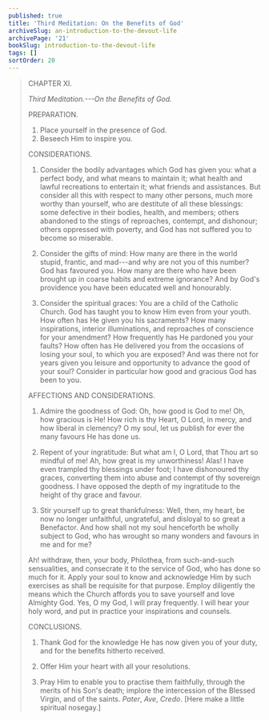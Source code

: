 ```yaml
---
published: true
title: 'Third Meditation: On the Benefits of God'
archiveSlug: an-introduction-to-the-devout-life
archivePage: '21'
bookSlug: introduction-to-the-devout-life
tags: []
sortOrder: 20
---
```


> CHAPTER XI.
>
> *Third Meditation.---On the Benefits of God.*
>
> PREPARATION.
>
> 1. Place yourself in the presence of God.
> 2. Beseech Him to inspire you.
>
> CONSIDERATIONS.
>
> 1. Consider the bodily advantages which God has given you: what a perfect body, and what means to maintain it; what health and lawful recreations to entertain it; what friends and assistances. But consider all this with respect to many other persons, much more worthy than yourself, who are destitute of all these blessings: some defective in their bodies, health, and members; others abandoned to the stings of reproaches, contempt, and dishonour; others oppressed with poverty, and God has not suffered you to become so miserable.
>
> 2. Consider the gifts of mind: How many are there in the world stupid, frantic, and mad---and why are not you of this number? God has favoured you. How many are there who have been brought up in coarse habits and extreme ignorance? And by God's providence you have been educated well and honourably.
>
> 3. Consider the spiritual graces: You are a child of the Catholic Church. God has taught you to know Him even from your youth. How often has He given you his sacraments? How many inspirations, interior illuminations, and reproaches of conscience for your amendment? How frequently has He pardoned you your faults? How often has He delivered you from the occasions of losing your soul, to which you are exposed? And was there not for years given you leisure and opportunity to advance the good of your soul? Consider in particular how good and gracious God has been to you.
>
> AFFECTIONS AND CONSIDERATIONS.
>
> 1. Admire the goodness of God: Oh, how good is God to me! Oh, how gracious is He! How rich is thy Heart, O Lord, in mercy, and how liberal in clemency? O my soul, let us publish for ever the many favours He has done us.
>
> 2. Repent of your ingratitude: But what am I, O Lord, that Thou art so mindful of me! Ah, how great is my unworthiness! Alas! I have even trampled thy blessings under foot; I have dishonoured thy graces, converting them into abuse and contempt of thy sovereign goodness. I have opposed the depth of my ingratitude to the height of thy grace and favour.
>
> 3. Stir yourself up to great thankfulness: Well, then, my heart, be now no longer unfaithful, ungrateful, and disloyal to so great a Benefactor. And how shall not my soul henceforth be wholly subject to God, who has wrought so many wonders and favours in me and for me?
>
> Ah! withdraw, then, your body, Philothea, from such-and-such sensualities, and consecrate it to the service of God, who has done so much for it. Apply your soul to know and acknowledge Him by such exercises as shall be requisite for that purpose. Employ diligently the means which the Church affords you to save yourself and love Almighty God. Yes, O my God, I will pray frequently. I will hear your holy word, and put in practice your inspirations and counsels.
>
> CONCLUSIONS.
>
> 1. Thank God for the knowledge He has now given you of your duty, and for the benefits hitherto received.
>
> 2. Offer Him your heart with all your resolutions.
>
> 3. Pray Him to enable you to practise them faithfully, through the merits of his Son's death; implore the intercession of the Blessed Virgin, and of the saints. *Pater*, *Ave*, *Credo*. [Here make a little spiritual nosegay.]
